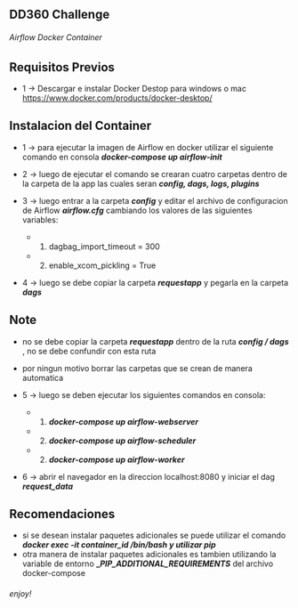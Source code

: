 ## DD360 Challenge

###### Airflow Docker Container

## Requisitos Previos

* 1 -> Descargar e instalar Docker Destop para windows o mac https://www.docker.com/products/docker-desktop/

## Instalacion del Container

* 1 -> para ejecutar la imagen de Airflow en docker utilizar el siguiente comando en consola **_docker-compose up airflow-init_**

* 2 -> luego de ejecutar el comando se crearan cuatro carpetas dentro de la carpeta de la app las cuales seran **_config, dags, logs, plugins_**

* 3 -> luego entrar a la carpeta **_config_** y editar el archivo de configuracion de Airflow **_airflow.cfg_** cambiando los valores de las siguientes variables:

     * 1. dagbag_import_timeout = 300
     * 2. enable_xcom_pickling = True

* 4 -> luego se debe copiar la carpeta **_requestapp_** y pegarla en la carpeta **_dags_** 

## Note
* no se debe copiar la carpeta **_requestapp_**  dentro de la ruta **_config / dags_** , no se debe confundir con esta ruta
* por ningun motivo borrar las carpetas que se crean de manera automatica

* 5 -> luego se deben ejecutar los siguientes comandos en consola:
     * 1. **_docker-compose up airflow-webserver_**
     * 2. **_docker-compose up airflow-scheduler_** 
     * 2. **_docker-compose up airflow-worker_**

* 6 -> abrir el navegador en la direccion localhost:8080 y iniciar el dag **_request_data_**

## Recomendaciones

* si se desean instalar paquetes adicionales se puede utilizar el comando **_docker exec -it container_id /bin/bash y utilizar pip_**
* otra manera de instalar paquetes adicionales es tambien utilizando la variable de entorno **__PIP_ADDITIONAL_REQUIREMENTS_** del archivo docker-compose

###### enjoy!
